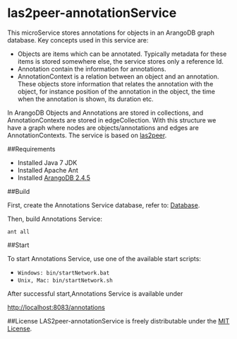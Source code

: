 # las2peer-annotationService
This microService stores annotations for objects in an ArangoDB graph database. Key concepts used in this service are:
* Objects are items which can be annotated. Typically metadata for these items is stored somewhere else, the service stores only a reference Id.
* Annotation contain the information for annotations. 
* AnnotationContext is a relation between an object and an annotation. These objects store information that relates the annotation with the object, for instance position of the annotation in the object, the time when the annotation is shown, its duration etc.

In ArangoDB Objects and Annotations are stored in collections, and AnnotationContexts are stored in edgeCollection. With this structure we have a graph where nodes are objects/annotations and edges are AnnotationContexts. The service is based on [las2peer](https://github.com/rwth-acis/LAS2peer).

##Requirements

* Installed Java 7 JDK
* Installed Apache Ant
* Installed [ArangoDB 2.4.5](https://www.arangodb.com/download)

##Build

First, create the Annotations Service database, refer to: [Database](https://github.com/rwth-acis/las2peer-annotationService/blob/master/Database.md).

Then, build  Annotations Service:

```
ant all
```

##Start

To start Annotations Service, use one of the available start scripts:
  
  * `Windows: bin/startNetwork.bat`
  * `Unix, Mac: bin/startNetwork.sh`

After successful start,Annotations Service is available under

  [http://localhost:8083/annotations](http://localhost:8083/annotations)
  

##License
LAS2peer-annotationService is freely distributable under the [MIT License](https://github.com/rwth-acis/las2peer-annotationService/blob/master/LICENSE).


